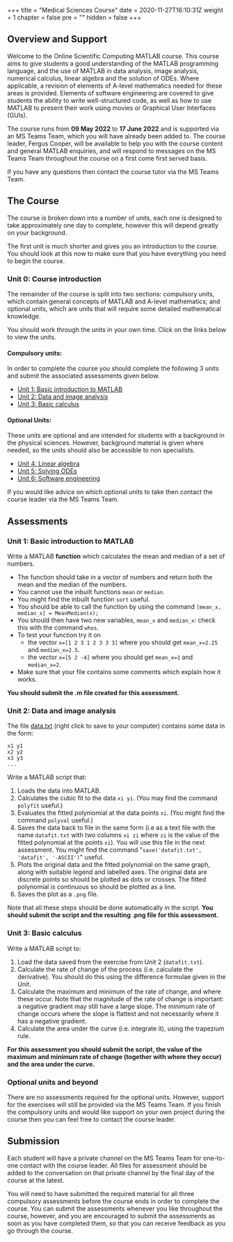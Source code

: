 +++
title = "Medical Sciences Course"
date = 2020-11-27T16:10:31Z
weight = 1
chapter = false
pre = ""
hidden = false
+++


## Overview and Support

Welcome to the Online Scientific Computing MATLAB course.
This course aims to give students a good understanding of the MATLAB programming language, and the use of MATLAB in data analysis, image analysis, numerical calculus, linear algebra and the solution of ODEs.
Where applicable, a revision of elements of A-level mathematics needed for these areas is provided.
Elements of software engineering are covered to give students the ability to write well-structured code, as well as how to use MATLAB to present their work using movies or Graphical User Interfaces (GUIs).

The course runs from **09 May 2022** to **17 June 2022** and is supported via an MS Teams Team, which you will have already been added to.
The course leader, Fergus Cooper, will be available to help you with the course content and general MATLAB enquiries, and will respond to messages on the MS Teams Team throughout the course on a first come first served basis.

If you have any questions then contact the course tutor via the MS Teams Team.


## The Course

The course is broken down into a number of units, each one is designed to take approximately one day to complete, however this will depend greatly on your background.

The first unit is much shorter and gives you an introduction to the course.
You should look at this now to make sure that you have everything you need to begin the course.


### Unit 0: Course introduction

The remainder of the course is split into two sections: compulsory units, which contain general concepts of MATLAB and A-level mathematics; and optional units, which are units that will require some detailed mathematical knowledge.

You should work through the units in your own time.
Click on the links below to view the units.


#### Compulsory units:
In order to complete the course you should complete the following 3 units and submit the associated assessments given below.

- [Unit 1: Basic introduction to MATLAB](../unit_1_basic_introduction_to_matlab/)
- [Unit 2: Data and image analysis](../unit_2_data_and_image_analysis/)
- [Unit 3: Basic calculus](../unit_3_basic_calculus/)


#### Optional Units:
These units are optional and are intended for students with a background in the physical sciences.
However, background material is given where needed, so the units should also be accessible to non specialists.

- [Unit 4: Linear algebra](../unit_4_linear_algebra/)
- [Unit 5: Solving ODEs](../unit_5_solving_odes/)
- [Unit 6: Software engineering](../unit_6_software_engineering/)

If you would like advice on which optional units to take then contact the course leader via the MS Teams Team.


## Assessments


### Unit 1: Basic introduction to MATLAB

Write a MATLAB **function** which calculates the mean and median of a set of numbers.

- The function should take in a vector of numbers and return both the mean and the median of the numbers.
- You cannot use the inbuilt functions `mean` or `median`.
- You might find the inbuilt function `sort` useful.
- You should be able to call the function by using the command 
  `[mean_x, median_x] = MeanMedian(x);`
- You should then have two new variables, `mean_x` and `median_x`: check this with the command `whos`.
- To test your function try it on
    - the vector `x=[1 2 3 1 2 3 3 3]` where you should get `mean_x=2.25` and `median_x=2.5`.
    - the vector `x=[5 2 -4]` where you should get `mean_x=1` and `median_x=2`.
- Make sure that your file contains some comments which explain how it works.

**You should submit the .m file created for this assessment.**


### Unit 2: Data and image analysis

The file [data.txt](data.txt) (right click to save to your computer) contains some data in the form:

```
x1 y1
x2 y2
x3 y3
...
```

Write a MATLAB script that:

1. Loads the data into MATLAB.
1. Calculates the cubic fit to the data `xi yi`. (You may find the command `polyfit` useful.)
1. Evaluates the fitted polyniomial at the data points `xi`. (You might find the command `polyval` useful.)
1. Saves the data back to file in the same form (i.e as a text file with the name `datafit.txt` with two columns `xi zi` where `zi` is the value of the fitted polynomial at the points `xi`).
   You will use this file in the next assessment.
   You might find the command  "`save('datafit.txt', 'datafit', '-ASCII')`" useful.
1. Plots the original data and the fitted polynomial on the same graph, along with suitable legend and labelled axes.
   The original data are discrete points so should be plotted as dots or crosses.
   The fitted polynomial is continuous so should be plotted as a line.
1. Saves the plot as a `.png` file.

Note that all these steps should be done automatically in the script. **You should submit the script and the resulting .png file for this assessment.**


### Unit 3: Basic calculus

Write a MATLAB script to:

1. Load the data saved from the exercise from Unit 2 (`datafit.txt`).
1. Calculate the rate of change of the process (i.e. calculate the derivative).
   You should do this using the difference formulae given in the Unit.
1. Calculate the maximum and minimum of the rate of change, and where these occur.
   Note that the magnitude of the rate of change is important: a negative gradient may still have a large slope.
   The minimum rate of change occurs where the slope is flattest and not necessarily where it has a negative gradient.
1. Calculate the area under the curve (i.e. integrate it), using the trapezium rule.

**For this assessment you should submit the script, the value of the maximum and minimum rate of change (together with where they occur) and the area under the curve.**


### Optional units and beyond

There are no assessments required for the optional units.
However, support for the exercises will still be provided via the MS Teams Team.
If you finish the compulsory units and would like support on your own project during the course then you can feel free to contact the course leader.


## Submission

Each student will have a private channel on the MS Teams Team for one-to-one contact with the course leader.
All files for assessment should be added to the conversation on that private channel by the final day of the course at the latest.

You will need to have submitted the required material for all three compulsory assessments before the course ends in order to complete the course.
You can submit the assessments whenever you like throughout the course, however, and you are encouraged to submit the assessments as soon as you have completed them, so that you can receive feedback as you go through the course.
